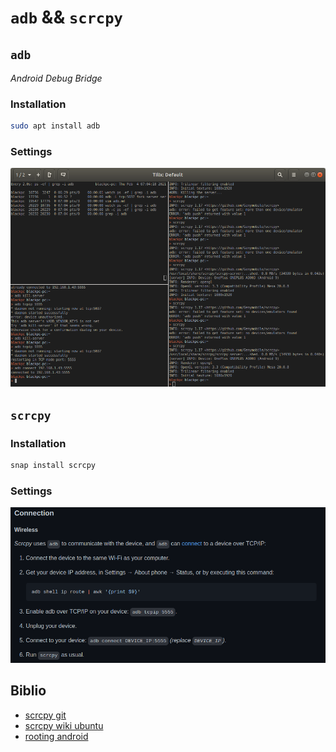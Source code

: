 # `adb` && `scrcpy`

## `adb` 

_Android Debug Bridge_

### Installation

```bash
sudo apt install adb
```

### Settings

![tcpip](adb_tcpip_5555.png)

## `scrcpy`

### Installation

```bash
snap install scrcpy
```

### Settings

![tcpip](scrcpy_tcpip_connection.png)

## Biblio

- [scrcpy git](https://github.com/Genymobile/scrcpy)
- [scrcpy wiki ubuntu](http://doc.ubuntu-fr.org/scrcpy)
- [rooting android](https://www.hexnode.com/mobile-device-management/help/rooting-in-android-devices/)
